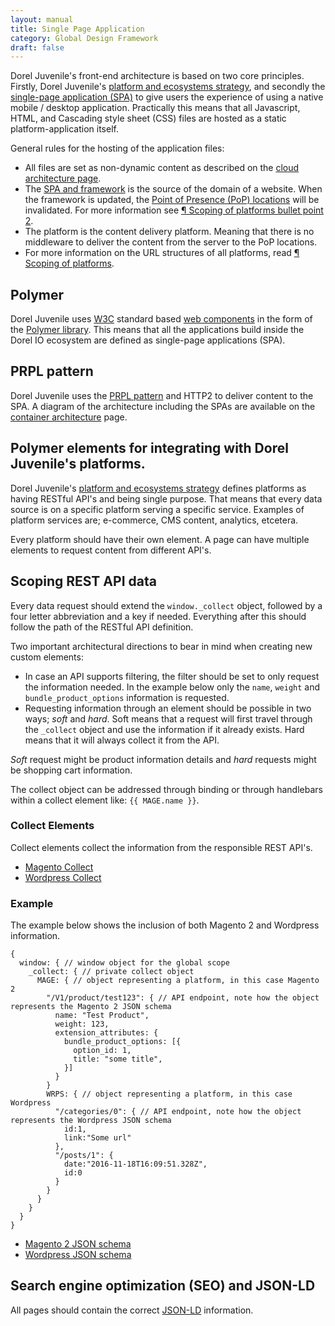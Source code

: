 ```yaml
---
layout: manual
title: Single Page Application
category: Global Design Framework
draft: false
---
```


Dorel Juvenile's front-end architecture is based on two core principles. Firstly, Dorel Juvenile's [platform and ecosystems strategy](/service-manual/vision/platforms-and-ecosystems.html), and secondly the [single-page application (SPA)](https://en.wikipedia.org/wiki/Single-page_application) to give users the experience of using a native mobile / desktop application. Practically this means that all Javascript, HTML, and Cascading style sheet (CSS) files are hosted as a static platform-application itself.

General rules for the hosting of the application files:

- All files are set as non-dynamic content as described on the [cloud architecture page](/service-manual/use-technology/cloud-architecture.html).
- The [SPA and framework](/service-manual/global-design-framework/atomic-design.html) is the source of the domain of a website. When the framework is updated, the [Point of Presence (PoP) locations](https://peering.google.com/#/infrastructure) will be invalidated. For more information see [&para; Scoping of platforms bullet point 2](/service-manual/use-technology/cloud-architecture.html).
- The platform is the content delivery platform. Meaning that there is no middleware to deliver the content from the server to the PoP locations.
- For more information on the URL structures of all platforms, read [&para; Scoping of platforms](/service-manual/use-technology/cloud-architecture.html).

## Polymer

Dorel Juvenile uses [W3C](https://w3.org) standard based [web components](https://en.wikipedia.org/wiki/Web_Components) in the form of the [Polymer library](https://www.polymer-project.org/). This means that all the applications build inside the Dorel IO ecosystem are defined as single-page applications (SPA).

## PRPL pattern

Dorel Juvenile uses the [PRPL pattern](https://www.polymer-project.org/1.0/toolbox/server#prpl-pattern) and HTTP2 to deliver content to the SPA. A diagram of the architecture including the SPAs are available on the [container architecture](/service-manual/use-technology/container-architecture.html) page.

## Polymer elements for integrating with Dorel Juvenile's platforms. 

Dorel Juvenile's [platform and ecosystems strategy](/service-manual/use-technology/container-architecture.html) defines platforms as having RESTful API's and being single purpose. That means that every data source is on a specific platform serving a specific service. Examples of platform services are; e-commerce, CMS content, analytics, etcetera.

Every platform should have their own element. A page can have multiple elements to request content from different API's.

## Scoping REST API data

Every data request should extend the `window._collect` object, followed by a four letter abbreviation and a key if needed. Everything after this should follow the path of the RESTful API definition.

Two important architectural directions to bear in mind when creating new custom elements:

- In case an API supports filtering, the filter should be set to only request the information needed. In the example below only the `name`, `weight` and `bundle_product_options` information is requested.
- Requesting information through an element should be possible in two ways; *soft* and *hard*. Soft means that a request will first travel through the `_collect` object and use the information if it already exists. Hard means that it will always collect it from the API.

_Soft_ request might be product information details and _hard_ requests might be shopping cart information.

The collect object can be addressed through binding or through handlebars within a collect element like: `{{ MAGE.name }}`.

### Collect Elements

Collect elements collect the information from the responsible REST API's.

- [Magento Collect](https://github.com/dorel/magento-collect)
- [Wordpress Collect](https://github.com/dorel/wordpress-collect)

### Example

The example below shows the inclusion of both Magento 2 and Wordpress information.

```
{
  window: { // window object for the global scope
    _collect: { // private collect object
      MAGE: { // object representing a platform, in this case Magento 2
        "/V1/product/test123": { // API endpoint, note how the object represents the Magento 2 JSON schema
          name: "Test Product",
          weight: 123,
          extension_attributes: {
            bundle_product_options: [{
              option_id: 1,
              title: "some title",
            }]
          }
        }
        WRPS: { // object representing a platform, in this case Wordpress
          "/categories/0": { // API endpoint, note how the object represents the Wordpress JSON schema
            id:1,
            link:"Some url"
          },
          "/posts/1": {
            date:"2016-11-18T16:09:51.328Z",
            id:0
          }
        }
      }
    }
  }
}
```

- [Magento 2 JSON schema](http://devdocs.magento.com/swagger/)
- [Wordpress JSON schema](https://app.swaggerhub.com/api/starfishmod/Wordpress/0.1.0)

## Search engine optimization (SEO) and JSON-LD

All pages should contain the correct [JSON-LD](http://json-ld.org/) information.